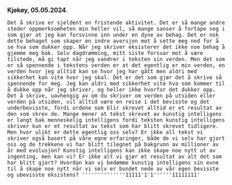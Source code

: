 **Kjøkøy, 05.05.2024**.

	Det å skrive er sjeldent en fristende aktivitet. Det er så mange andre steder oppmerksomheten min heller vil, så mange sanser å fortape seg i som gjør at jeg kan forsvinne inn under en dyne av behag. Det er nok dette behaget som skaper en indre aversjon mot å sette meg ned for å se hva som dukker opp. Når jeg skriver eksisterer det ikke noe behag å gjemme meg bak. Selv dagdrømming, mitt siste forsvar mot å være tilstede, må gi tapt når jeg vandrer i teksten sin verden. Men det som er så spennende i tekstens verden er at det egentlig er min verden, en verden hvor jeg alltid kan se hvor jeg har gått men aldri med sikkerhet kan vite hvor jeg skal. Det er det som gjør det å skrive så spennende for meg. Jeg kan aldri med sikkerhet vite hva som kommer til å dukke opp når jeg skriver, og heller ikke hvorfor det dukker opp. Det å skrive, uavhengig av om du skriver om verden på utsiden eller verden på utsiden, vil alltid være en reise i det bevisste og det underbevisste, fordi ordene som blir skrevet alltid er et resultat av den som skrev de. Mange mener at tekst skrevet av kunstig intelligens er langt bak menneskelig intelligens fordi teksten kunstig intelligens skriver kun er et resultat av tekst som har blitt skrevet tidligere. Men hvor ulikt er dette egentlig oss selv? Er ikke all tekst vi skriver også basert på våre egne erfaringer, både de vi selv har gjort oss og de trekkene vi har blitt tilegnet på bakgrunn av millioner av år med evolusjon? Kunstig intelligens kan ikke skape noe nytt ut av ingenting, men kan vi? Er ikke alt vi gjør et resultat av alt det som har blitt gjort? Hvordan kan vi bedømme kunstig intelligens sin evne til å skape noe nytt når vi selv er bundet nede av vår egen bevisste og ubevisste eksistens? ''''''''''''''11111'1'1''''''11111111'